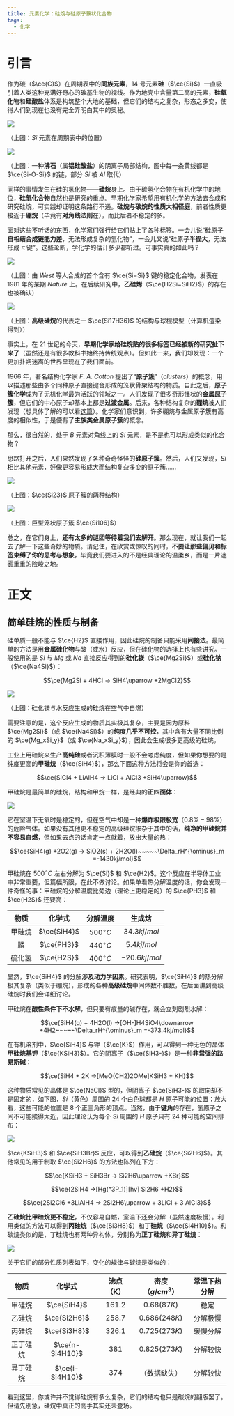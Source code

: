 ```yaml
---
title: 元素化学：硅烷与硅原子簇状化合物
tags:
  - 化学
---
```

# 引言

作为碳（$\ce{C}$）在周期表中的**同族元素**，$14$ 号元素**硅**（$\ce{Si}$）一直吸引着人类这种充满好奇心的碳基生物的视线。作为地壳中含量第二高的元素，**硅氧化物**和**硅酸盐**体系是构筑整个大地的基础，但它们的结构之复杂，形态之多变，使得人们到现在也没有完全弄明白其中的奥秘。

![](https://cdn.luogu.com.cn/upload/image_hosting/za6mli9l.png)

（上图：$Si$ 元素在周期表中的位置）

![](https://cdn.luogu.com.cn/upload/image_hosting/45hmmrk5.png)

（上图：一种**沸石**（属**铝硅酸盐**）的阴离子局部结构，图中每一条黄线都是 $\ce{Si-O-Si}$ 的链，部分 $Si$ 被 $Al$ 取代）

同样的事情发生在硅的氢化物——**硅烷**身上。由于碳氢化合物在有机化学中的地位，**硅氢化合物**自然也是研究的重点。早期化学家希望用有机化学的方法去合成和研究硅烷，可实践却证明这条路行不通。**硅烷与碳烷的性质大相径庭**，前者性质更接近于**硼烷**（毕竟有**对角线法则**在），而比后者不稳定的多。

面对这些不听话的东西，化学家们强行给它们贴上了各种标签。一会儿说“硅原子**自相结合成链能力差**，无法形成复杂的氢化物”，一会儿又说“硅原子**半径大**，无法形成 $\pi$ 键”。这些论断，学化学的估计多少都听过。可事实真的如此吗？

![](https://cdn.luogu.com.cn/upload/image_hosting/g2wu43tt.png)

（上图：由 $West$ 等人合成的首个含有 $\ce{Si=Si}$ 键的稳定化合物，发表在 $1981$ 年的某期 $Nature$ 上。在后续研究中，**乙硅烯**（$\ce{H2Si=SiH2}$）的存在也被确认）

![](https://cdn.luogu.com.cn/upload/image_hosting/1toyon84.png)

（上图：**高级硅烷**的代表之一 $\ce{Si17H36}$ 的结构与球棍模型（计算机渲染得到））

事实上，在 $21$ 世纪的今天，**早期化学家给硅烷贴的很多标签已经被新的研究扯下来了**（虽然还是有很多教科书始终持传统观点）。但如此一来，我们却发现：一个更加扑朔迷离的世界呈现在了我们面前。

$1966$ 年，著名结构化学家 $F.~A.~Cotton$ 提出了“**原子簇**”（$clusters$）的概念，用以描述那些由多个同种原子直接键合形成的笼状骨架结构的物质。自此之后，**原子簇化学**成为了无机化学最为活跃的领域之一。人们发现了很多奇形怪状的**金属原子簇**，但它们的中心原子却基本上都是**过渡金属**。后来，各种结构复杂的**硼烷**被人们发现（想具体了解的可以看[这篇](https://zhuanlan.zhihu.com/p/699597878)）。化学家们意识到，许多硼烷与金属原子簇有高度的相似性，于是便有了**主族类金属原子簇**的概念。

那么，很自然的，处于 $B$ 元素对角线上的 $Si$ 元素，是不是也可以形成类似的化合物？

思路打开之后，人们果然发现了各种奇奇怪怪的**硅原子簇**。然后，人们又发现，$Si$ 相比其他元素，好像更容易形成大而结构复杂多变的原子簇......

![](https://cdn.luogu.com.cn/upload/image_hosting/3pvifaoa.png)

（上图：$\ce{Si23}$ 原子簇的两种结构）

![](https://cdn.luogu.com.cn/upload/image_hosting/nlrtvbrl.png)

（上图：巨型笼状原子簇 $\ce{Si106}$）

总之，在它们身上，**还有太多的谜团等待着我们去解开**。那么现在，就让我们一起去了解一下这些奇妙的物质。请记住，在欣赏或惊叹的同时，**不要让那些偏见和标签束缚了你的思考与想象**，毕竟我们要进入的不是经典理论的温柔乡，而是一片迷雾重重的险峻之地。

# 正文

## 简单硅烷的性质与制备

硅单质一般不能与 $\ce{H2}$ 直接作用，因此硅烷的制备只能采用**间接法**。最简单的方法是用**金属硅化物**与酸（或水）反应，但在硅化物的选择上也有些讲究。一般使用的是 $Si$ 与 $Mg$ 或 $Na$ 直接反应得到的**硅化镁**（$\ce{Mg2Si}$）或**硅化钠**（$\ce{Na4Si}$）：

$$\ce{Mg2Si + 4HCl -> SiH4\uparrow +2MgCl2}$$

![](https://cdn.luogu.com.cn/upload/image_hosting/105nv28w.png)

（上图：硅化镁与水反应生成的硅烷在空气中自燃）

需要注意的是，这个反应生成的物质其实极其复杂，主要是因为原料 $\ce{Mg2Si}$（或 $\ce{Na4Si}$）的**纯度几乎不可控**，其中含有大量不同比例的 $\ce{Mg_xSi_y}$（或 $\ce{Na_xSi_y}$），因此会生成很多更高级的硅烷。

工业上用硅烷来生产**高纯硅**或者沉积薄膜时一般不会考虑纯度，但如果你想要的是纯度更高的**甲硅烷**（$\ce{SiH4}$），那么下面这种方法将会是你的首选：

$$\ce{SiCl4 + LiAlH4 -> LiCl + AlCl3 +SiH4\uparrow}$$

甲硅烷是最简单的硅烷，结构和甲烷一样，是经典的**正四面体**：

![](https://cdn.luogu.com.cn/upload/image_hosting/efirlid2.png)

它在室温下无氧时是稳定的，但在空气中却是一种**爆炸极限极宽**（$0.8\%-98\%$）的危险气体。如果没有其他更不稳定的高级硅烷掺杂于其中的话，**纯净的甲硅烷并不容易自燃**，但如果去点的话肯定一点就着，放出大量的热：

$$\ce{SiH4(g) +2O2(g) -> SiO2(s) + 2H2O(l)~~~~~\Delta_rH^{\ominus}_m =-1430kj/mol}$$

甲硅烷在 $500^{\circ}C$ 左右分解为 $\ce{Si}$ 和 $\ce{H2}$。这个反应在半导体工业中非常重要，但篇幅所限，在此不做讨论。如果单看热分解温度的话，你会发现一件奇怪的事：甲硅烷的分解温度比旁边（理论上更稳定的）的 $\ce{PH3}$ 和 $\ce{H2S}$ 还要高：

|物质|化学式|分解温度|生成焓|
| :---:|:----:|:---:|:---:|
|甲硅烷|$\ce{SiH4}$|$500^{\circ}C$|$34.3kj/mol$|
|膦|$\ce{PH3}$|$440^{\circ}C$|$5.4kj/mol$|
|硫化氢|$\ce{H2S}$|$400^{\circ}C$|$-20.6kj/mol$|

显然，$\ce{SiH4}$ 的分解**涉及动力学因素**。研究表明，$\ce{SiH4}$ 的热分解极其复杂（类似于硼烷），形成的各种**高级硅烷**中间体数不胜数，在后面讲到高级硅烷时我们会详细讨论。

甲硅烷在**酸性条件下不水解**，但只要有痕量的碱存在，就会立刻剧烈水解：

$$\ce{SiH4(g) + 4H2O(l) ->[OH-]H4SiO4\downarrow +4H2~~~~~\Delta_rH^{\ominus}_m =-373.4kj/mol}$$

在有机溶剂中，$\ce{SiH4}$ 与钾（$\ce{K}$）作用，可以得到一种无色的晶体**甲硅烷基钾**（$\ce{KSiH3}$）。它的阴离子（$\ce{SiH3-}$）是一种**非常强的路易斯碱**：

$$\ce{SiH4 + 2K ->[MeO(CH2)2OMe]KSiH3 + KH}$$

这种物质常见的晶体是 $\ce{NaCl}$ 型的，但阴离子 $\ce{SiH3-}$ 的取向却不是固定的，如下图，$Si$（黄色）周围的 $24$ 个白色球都是 $H$ 原子可能的位置；放大看，这些可能的位置是 $8$ 个正三角形的顶点。当然，由于**键角**的存在，氢原子之间不可能挨得太近，因此理论认为每个 $Si$ 周围的 $H$ 原子只有 $24$ 种可能的空间排布：

![](https://cdn.luogu.com.cn/upload/image_hosting/dqgx1mlh.png)

$\ce{KSiH3}$ 和 $\ce{SiH3Br}$ 反应，可以得到**乙硅烷**（$\ce{Si2H6}$）。其他常见的用于制取 $\ce{Si2H6}$ 的方法也陈列在下方：

$$\ce{KSiH3 + SiH3Br -> Si2H6\uparrow +KBr}$$

$$\ce{2SiH4 ->[Hg(^3P_1)][hv] Si2H6 +H2}$$

$$\ce{2Si2Cl6 +3LiAlH4 -> 2Si2H6\uparrow + 3LiCl + 3 AlCl3}$$

**乙硅烷比甲硅烷更不稳定**，不仅容易自燃，室温下还会分解（虽然速度极慢）。利用类似的方法可以得到**丙硅烷**（$\ce{Si3H8}$）和**丁硅烷**（$\ce{Si4H10}$）。和碳烷类似的是，丁硅烷也有两种异构体，分别称为**正丁硅烷**和**异丁硅烷**：

![](https://cdn.luogu.com.cn/upload/image_hosting/dvzqmywb.png)

关于它们的部分性质列表如下，变化的规律与碳烷是类似的：

|物质|化学式|沸点（K）|密度（$g/cm^3$）|常温下热分解|
| :---:|:----:|:----:|:---:|:---:|
|甲硅烷|$\ce{SiH4}$|$161.2$|$0.68(87K)$|稳定|
|乙硅烷|$\ce{Si2H6}$|$258.7$|$0.686(248K)$|分解极慢|
|丙硅烷|$\ce{Si3H8}$|$326.1$|$0.725(273K)$|缓慢分解|
|正丁硅烷|$\ce{n-Si4H10}$|$381$|$0.825(273K)$|分解较快|
|异丁硅烷|$\ce{i-Si4H10}$|$374$|（数据缺失）|分解较快|

看到这里，你或许并不觉得硅烷有多么复杂，它们的结构也只是碳烷的翻版罢了。但请先别急，硅烷中真正的高手其实还未登场。